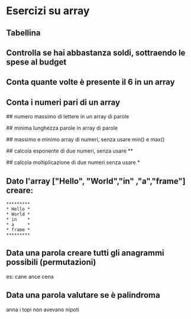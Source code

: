 # Esercizi su array

## Tabellina

## Controlla se hai abbastanza soldi, sottraendo le spese al budget

## Conta quante volte è presente il 6 in un array

## Conta i numeri pari di un array

## numero massimo di lettere in un array di parole

## minima lunghezza parole in array di parole

## massimo e minimo array di numeri, senza usare min() e max()

## calcola esponente di due numeri, senza usare **

## calcola moltiplicazione di due numeri senza usare *

## Dato l'array ["Hello", "World","in" ,"a","frame"] creare:
```
*********
* Hello *
* World *
* in    *
* a     *
* frame *
*********
```

## Data una parola creare tutti gli anagrammi possibili (permutazioni)
es:
cane
ance
cena

## Data una parola valutare se è palindroma

anna
i topi non avevano nipoti

